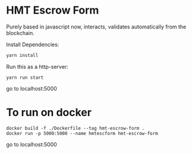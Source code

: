# HMT Escrow Form
Purely based in javascript now, interacts, validates automatically from the blockchain.

Install Dependencies:

```bash
yarn install
```

Run this as a http-server:
```
yarn run start
```


go to localhost:5000


# To run on docker
```
docker build -f ./Dockerfile --tag hmt-escrow-form .
docker run -p 5000:5000 --name hmtescform hmt-escrow-form
```

go to localhost:5000
 
